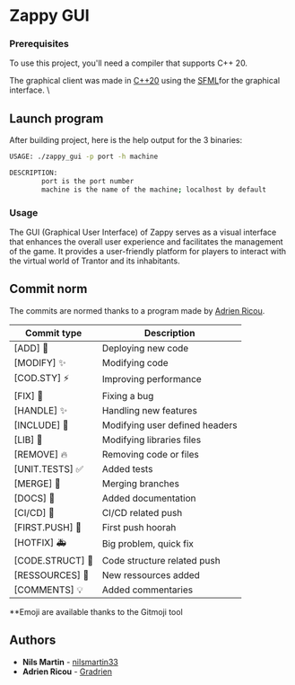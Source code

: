 # Zappy GUI

### Prerequisites

To use this project, you'll need a compiler that supports C++ 20.

The graphical client was made in [C++20](https://gcc.gnu.org/) using the [SFML](https://www.sfml-dev.org)for the graphical interface. \

## Launch program

After building project, here is the help output for the 3 binaries:


```bash
USAGE: ./zappy_gui -p port -h machine

DESCRIPTION:
        port is the port number
        machine is the name of the machine; localhost by default

```
### Usage

The GUI (Graphical User Interface) of Zappy serves as a visual interface that enhances the overall user experience and facilitates the management of the game. It provides a user-friendly platform for players to interact with the virtual world of Trantor and its inhabitants.

## Commit norm

The commits are normed thanks to a program made by [Adrien Ricou](https://github.com/Gradrien/Git-Shortcuts).

| Commit type       | Description        |
| --------- | --------------|
| [ADD] :rocket: | Deploying new code |
| [MODIFY] :sparkles: | Modifying code |
| [COD.STY] :zap: | Improving performance |
| [FIX] :bug: | Fixing a bug |
| [HANDLE] :sparkles: | Handling new features |
| [INCLUDE] :wrench: | Modifying user defined headers|
| [LIB] :wrench: | Modifying libraries files |
| [REMOVE] :fire: | Removing code or files |
| [UNIT.TESTS] :white_check_mark: | Added tests |
| [MERGE] :twisted_rightwards_arrows: | Merging branches |
| [DOCS] :memo: | Added documentation |
| [CI/CD] :green_heart: | CI/CD related push |
| [FIRST.PUSH] :tada: | First push hoorah |
| [HOTFIX] :ambulance: | Big problem, quick fix |
| [CODE.STRUCT] :art: | Code structure related push |
| [RESSOURCES] :truck: | New ressources added |
| [COMMENTS] :bulb: | Added commentaries |

**Emoji are available thanks to the Gitmoji tool

## Authors

* **Nils Martin** - [nilsmartin33](https://github.com/nilsmartin33)
* **Adrien Ricou** - [Gradrien](https://github.com/Gradrien)
